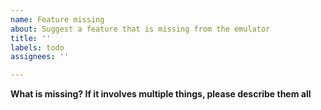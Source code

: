 ```yaml
---
name: Feature missing
about: Suggest a feature that is missing from the emulator
title: ''
labels: todo
assignees: ''

---
```


**What is missing? If it involves multiple things, please describe them all**
